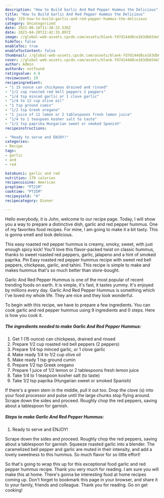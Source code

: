 ```yaml
---
description: "How to Build Garlic And Red Pepper Hummus the Delicious"
title: "How to Build Garlic And Red Pepper Hummus the Delicious"
slug: 329-how-to-build-garlic-and-red-pepper-hummus-the-delicious
category: Uncategorized
date: 2022-06-16T11:38:23.536Z
date: 2023-04-20T22:42:33.097Z
image: //global-web-assets.cpcdn.com/assets/blank-fd7d144d8ce163db654e5a02c40b08a2775adb7897d16e4062681dc7e1b2800f.png
hideToc: false
enableToc: true
enableTocContent: false
thumbnail: //global-web-assets.cpcdn.com/assets/blank-fd7d144d8ce163db654e5a02c40b08a2775adb7897d16e4062681dc7e1b2800f.png
cover: //global-web-assets.cpcdn.com/assets/blank-fd7d144d8ce163db654e5a02c40b08a2775adb7897d16e4062681dc7e1b2800f.png
author: Admin
authorAv: notfound
ratingvalue: 4.8
reviewcount: 19
recipeingredient:
- "1 15 ounce can chickpeas drained and rinsed"
- "1/2 cup roasted red bell peppers 2 peppers"
- "1/4 tsp minced garlic or 1 clove garlic"
- "1/4 to 12 cup olive oil"
- "1 tsp ground cumin"
- "1/2 tsp Greek oregano"
- "1 juice of 12 lemon or 2 tablespoons fresh lemon juice"
- "1/4 to 1 teaspoon kosher salt to taste"
- "1/2 tsp paprika Hungarian sweet or smoked Spanish"
recipeinstructions:

- "Ready to serve and ENJOY!"
categories:
- Recipe
tags:
- garlic
- and
- red

katakunci: garlic and red 
nutrition: 179 calories
recipecuisine: American
preptime: "PT21M"
cooktime: "PT35M"
recipeyield: "4"
recipecategory: Dinner

---
```



Hello everybody, it is John, welcome to our recipe page. Today, I will show you a way to prepare a distinctive dish, garlic and red pepper hummus. One of my favorites food recipes. For mine, I am going to make it a bit tasty. This is gonna smell and look delicious.

This easy roasted red pepper hummus is creamy, smoky, sweet, with just enough spicy kick! You&#39;ll love this flavor-packed twist on classic hummus, thanks to sweet roasted red peppers, garlic, jalapeno and a hint of smoked paprika. Pin Easy roasted red pepper hummus recipe with sweet red bell peppers, chickpeas, garlic, and tahini. This recipe is simple to make and makes hummus that&#39;s so much better than store-bought.

Garlic And Red Pepper Hummus is one of the most popular of recent trending foods on earth. It is simple, it's fast, it tastes yummy. It's enjoyed by millions every day. Garlic And Red Pepper Hummus is something which I've loved my whole life. They are nice and they look wonderful.


To begin with this recipe, we have to prepare a few ingredients. You can cook garlic and red pepper hummus using 9 ingredients and 0 steps. Here is how you cook it.

<!--inarticleads1-->

##### The ingredients needed to make Garlic And Red Pepper Hummus:

1. Get 1 (15 ounce) can chickpeas, drained and rinsed
1. Prepare 1/2 cup roasted red bell peppers (2 peppers)
1. Prepare 1/4 tsp minced garlic, or 1 clove garlic
1. Make ready 1/4 to 1/2 cup olive oil
1. Make ready 1 tsp ground cumin
1. Prepare 1/2 tsp Greek oregano
1. Prepare 1 juice of 1/2 lemon or 2 tablespoons fresh lemon juice
1. Take 1/4 to 1 teaspoon kosher salt (to taste)
1. Take 1/2 tsp paprika (Hungarian sweet or smoked Spanish)


If there&#39;s a green stem in the middle, pull it out too. Drop the clove (s) into your food processor and pulse until the large chunks stop flying around. Scrape down the sides and proceed. Roughly chop the red peppers, saving about a tablespoon for garnish. 

<!--inarticleads2-->

##### Steps to make Garlic And Red Pepper Hummus:


1. Ready to serve and ENJOY!

Scrape down the sides and proceed. Roughly chop the red peppers, saving about a tablespoon for garnish. Squeeze roasted garlic into a blender. The caramelized bell pepper and garlic are muted in their intensity, and add a lovely sweetness to this hummus. So much flavor for so little effort! 

So that's going to wrap this up for this exceptional food garlic and red pepper hummus recipe. Thank you very much for reading. I am sure you will make this at home. There's gonna be interesting food at home recipes coming up. Don't forget to bookmark this page in your browser, and share it to your family, friends and colleague. Thank you for reading. Go on get cooking!
